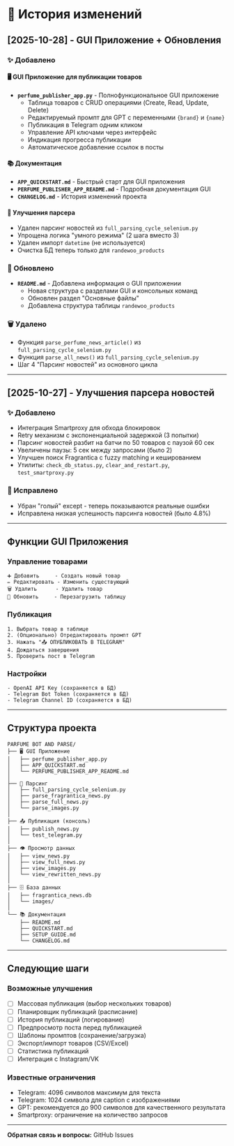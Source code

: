 # 📝 История изменений

## [2025-10-28] - GUI Приложение + Обновления

### ✨ Добавлено

#### 🖥️ GUI Приложение для публикации товаров
- **`perfume_publisher_app.py`** - Полнофункциональное GUI приложение
  - Таблица товаров с CRUD операциями (Create, Read, Update, Delete)
  - Редактируемый промпт для GPT с переменными `{brand}` и `{name}`
  - Публикация в Telegram одним кликом
  - Управление API ключами через интерфейс
  - Индикация прогресса публикации
  - Автоматическое добавление ссылок в посты

#### 📚 Документация
- **`APP_QUICKSTART.md`** - Быстрый старт для GUI приложения
- **`PERFUME_PUBLISHER_APP_README.md`** - Подробная документация GUI
- **`CHANGELOG.md`** - История изменений проекта

#### 🔧 Улучшения парсера
- Удален парсинг новостей из `full_parsing_cycle_selenium.py`
- Упрощена логика "умного режима" (2 шага вместо 3)
- Удален импорт `datetime` (не используется)
- Очистка БД теперь только для `randewoo_products`

### 📖 Обновлено
- **`README.md`** - Добавлена информация о GUI приложении
  - Новая структура с разделами GUI и консольных команд
  - Обновлен раздел "Основные файлы"
  - Добавлена структура таблицы `randewoo_products`

### 🗑️ Удалено
- Функция `parse_perfume_news_article()` из `full_parsing_cycle_selenium.py`
- Функция `parse_all_news()` из `full_parsing_cycle_selenium.py`
- Шаг 4 "Парсинг новостей" из основного цикла

---

## [2025-10-27] - Улучшения парсера новостей

### ✨ Добавлено
- Интеграция Smartproxy для обхода блокировок
- Retry механизм с экспоненциальной задержкой (3 попытки)
- Парсинг новостей разбит на батчи по 50 товаров с паузой 60 сек
- Увеличены паузы: 5 сек между запросами (было 2)
- Улучшен поиск Fragrantica с fuzzy matching и кешированием
- Утилиты: `check_db_status.py`, `clear_and_restart.py`, `test_smartproxy.py`

### 🐛 Исправлено
- Убран "голый" except - теперь показываются реальные ошибки
- Исправлена низкая успешность парсинга новостей (было 4.8%)

---

## Функции GUI Приложения

### Управление товарами
```
➕ Добавить     - Создать новый товар
✏️ Редактировать - Изменить существующий
🗑️ Удалить      - Удалить товар
🔄 Обновить     - Перезагрузить таблицу
```

### Публикация
```
1. Выбрать товар в таблице
2. (Опционально) Отредактировать промпт GPT
3. Нажать "📤 ОПУБЛИКОВАТЬ В TELEGRAM"
4. Дождаться завершения
5. Проверить пост в Telegram
```

### Настройки
```
- OpenAI API Key (сохраняется в БД)
- Telegram Bot Token (сохраняется в БД)
- Telegram Channel ID (сохраняется в БД)
```

---

## Структура проекта

```
PARFUME BOT AND PARSE/
├── 🖥️ GUI Приложение
│   ├── perfume_publisher_app.py
│   ├── APP_QUICKSTART.md
│   └── PERFUME_PUBLISHER_APP_README.md
│
├── 🔄 Парсинг
│   ├── full_parsing_cycle_selenium.py
│   ├── parse_fragrantica_news.py
│   ├── parse_full_news.py
│   └── parse_images.py
│
├── 📤 Публикация (консоль)
│   ├── publish_news.py
│   └── test_telegram.py
│
├── 👁️ Просмотр данных
│   ├── view_news.py
│   ├── view_full_news.py
│   ├── view_images.py
│   └── view_rewritten_news.py
│
├── 🗄️ База данных
│   ├── fragrantica_news.db
│   └── images/
│
└── 📚 Документация
    ├── README.md
    ├── QUICKSTART.md
    ├── SETUP_GUIDE.md
    └── CHANGELOG.md
```

---

## Следующие шаги

### Возможные улучшения
- [ ] Массовая публикация (выбор нескольких товаров)
- [ ] Планировщик публикаций (расписание)
- [ ] История публикаций (логирование)
- [ ] Предпросмотр поста перед публикацией
- [ ] Шаблоны промптов (сохранение/загрузка)
- [ ] Экспорт/импорт товаров (CSV/Excel)
- [ ] Статистика публикаций
- [ ] Интеграция с Instagram/VK

### Известные ограничения
- Telegram: 4096 символов максимум для текста
- Telegram: 1024 символа для caption с изображениями
- GPT: рекомендуется до 900 символов для качественного результата
- Smartproxy: ограничение на количество запросов

---

**Обратная связь и вопросы:** GitHub Issues


